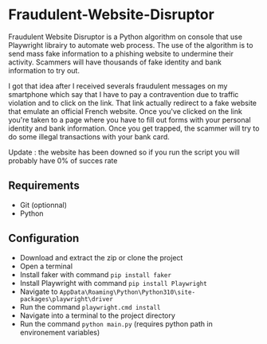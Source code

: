 # Fraudulent-Website-Disruptor

Fraudulent Website Disruptor is a Python algorithm on console that use Playwright librairy to automate web process. The use of the algorithm is to send mass fake information to a phishing website to undermine their activity. Scammers will have thousands of fake identity and bank information to try out.

I got that idea after I received severals fraudulent messages on my smartphone which say that I have to pay a contravention due to traffic violation and to click on the link. That link actually redirect to a fake website that emulate an official French website. Once you've clicked on the link you're taken to a page where you have to fill out forms with your personal identity and bank information. Once you get trapped, the scammer will try to do some illegal transactions with your bank card.

Update : the website has been downed so if you run the script you will probably have 0% of succes rate

## Requirements
- Git (optionnal)
- Python

## Configuration
- Download and extract the zip or clone the project
- Open a terminal
- Install faker with command `pip install faker`
- Install Playwright with command `pip install Playwright`
- Navigate to `AppData\Roaming\Python\Python310\site-packages\playwright\driver`
- Run the command `playwright.cmd install`
- Navigate into a terminal to the project directory
- Run the command `python main.py` (requires python path in environement variables)